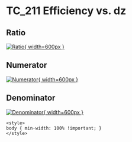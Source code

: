 # TC_211 Efficiency vs. dz

## Ratio

[![Ratio](../mtv/var/TC_211_eff_stack_dz.png){ width=600px }](../mtv/var/TC_211_eff_stack_dz.pdf)

## Numerator

[![Numerator](../mtv/num/TC_211_eff_stack_dz_num.png){ width=600px }](../mtv/num/TC_211_eff_stack_dz_num.pdf)

## Denominator

[![Denominator](../mtv/den/TC_211_eff_stack_dz_den.png){ width=600px }](../mtv/den/TC_211_eff_stack_dz_den.pdf)


``` {=html}
<style>
body { min-width: 100% !important; }
</style>
```
